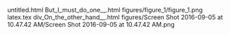 untitled.html
But_I_must_do_one__.html
figures/figure_1/figure_1.png
latex.tex
div_On_the_other_hand__.html
figures/Screen Shot 2016-09-05 at 10.47.42 AM/Screen Shot 2016-09-05 at 10.47.42 AM.png
